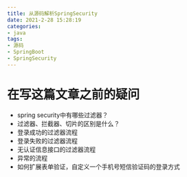 ```yaml
---
title: 从源码解析SpringSecurity
date: 2021-2-28 15:28:19
categories: 
- java
tags:
- 源码
- SpringBoot
- SpringSecurity
---
```




# 在写这篇文章之前的疑问

- spring security中有哪些过滤器？
- 过滤器、拦截器、切片的区别是什么？
- 登录成功的过滤器流程
- 登录失败的过滤器流程
- 无认证信息接口的过滤器流程
- 异常的流程
- 如何扩展表单验证，自定义一个手机号短信验证码的登录方式